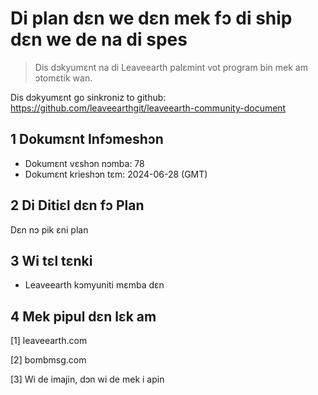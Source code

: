 # Di plan dɛn we dɛn mek fɔ di ship dɛn we de na di spes

>Dis dɔkyumɛnt na di Leaveearth palɛmint vot program bin mek am ɔtomɛtik wan.

Dis dɔkyumɛnt go sinkroniz to github: https://github.com/leaveearthgit/leaveearth-community-document

## 1 Dokumɛnt Infɔmeshɔn

- Dokumɛnt vɛshɔn nɔmba: 78
- Dokumɛnt krieshɔn tɛm: 2024-06-28 (GMT)

## 2 Di Ditiɛl dɛn fɔ Plan

Dɛn nɔ pik ɛni plan

## 3 Wi tɛl tɛnki
* Leaveearth kɔmyuniti mɛmba dɛn

## 4 Mek pipul dɛn lɛk am
[1] leaveearth.com

[2] bombmsg.com

[3] Wi de imajin, dɔn wi de mek i apin
